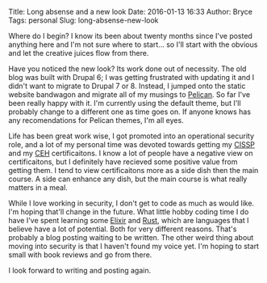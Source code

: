 ﻿Title: Long absense and a new look
Date: 2016-01-13 16:33
Author: Bryce
Tags: personal
Slug: long-absense-new-look

Where do I begin? I know its been about twenty months since I've posted
anything here and I'm not sure where to start... so I'll start with the obvious
and let the creative juices flow from there.

Have you noticed the new look? Its work done out of necessity.  The old blog
was built with Drupal 6; I was getting frustrated with updating it and I didn't
want to migrate to Drupal 7 or 8. Instead, I jumped onto the static website
bandwagon and migrate all of my musings to [Pelican](http://blog.getpelican.com/).
So far I've been really happy with it.  I'm currently using the default theme,
but I'll probably change to a different one as time goes on. If anyone knows has any
recomendations for Pelican themes, I'm all eyes.

Life has been great work wise, I got promoted into an operational security role,
and a lot of my personal time was devoted towards getting my
[CISSP](https://en.wikipedia.org/wiki/Certified_Information_Systems_Security_Professional)
and my [CEH](https://en.wikipedia.org/wiki/Certified_Ethical_Hacker) certificaitons.
I know a lot of people have a negative view on certificaitons, but I
definitely have recieved some positive value from getting them. I tend to view certificaitons
more as a side dish then the main course. A side can enhance any dish, but the
main course is what really matters in a meal.

While I love working in security, I don't get to code as much as would like.
I'm hoping that'll change in the future. What little hobby coding time
I do have I've spent learning some [Elixir](http://elixir-lang.org/) and
[Rust](https://www.rust-lang.org/), which are languages that I believe have a
lot of potential. Both for very different reasons. That's probably a blog posting
waiting to be written. The other weird thing about moving into security is
that I haven't found my voice yet. I'm hoping to start small with book reviews
and go from there.

I look forward to writing and posting again.
